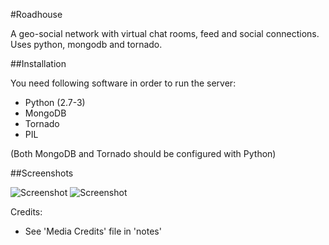 #Roadhouse

A geo-social network with virtual chat rooms, feed and social connections. Uses python, mongodb
and tornado.

##Installation

You need following software in order to run the server:

 * Python (2.7-3)
 * MongoDB
 * Tornado
 * PIL

 (Both MongoDB and Tornado should be configured with Python)

##Screenshots

![Screenshot](/img/sc1.png)
![Screenshot](/img/sc2.png)

Credits: 

  * See 'Media Credits' file in 'notes'